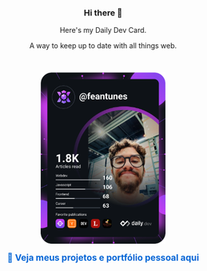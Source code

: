 <h3 align="center">Hi there 👋</h3>

<p align="center">
  Here's my Daily Dev Card.
</p>

<p align="center">
  A way to keep up to date with all things web.
</p>

<br />

<p align="center">
  <a href="https://app.daily.dev/feantunes" style="text-align: center;">
    <img src="https://github.com/feantuns/feantuns/blob/main/devcard.svg" width="250" alt="Felipe's Dev Card" />
  </a>
</p>

<p align="center">
  <a href="https://feantuns.github.io/home/" target="_blank" rel="noopener noreferrer" style="font-weight: bold; font-size: 1.1rem; text-decoration: none; color: #0366d6;">
    🚀 Veja meus projetos e portfólio pessoal aqui
  </a>
</p>
